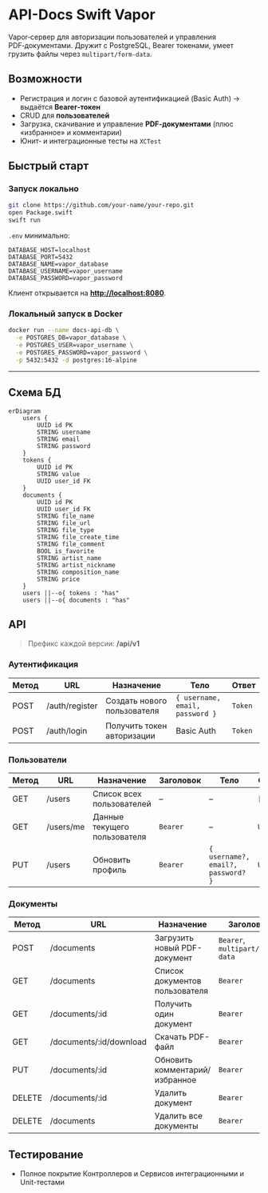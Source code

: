 # API-Docs Swift Vapor

Vapor‑сервер для авторизации пользователей и управления PDF‑документами.
Дружит с PostgreSQL, Bearer токенами, умеет грузить файлы через `multipart/form‑data`.

## Возможности

* Регистрация и логин с базовой аутентификацией (Basic Auth) → выдаётся **Bearer‑токен**
* CRUD для **пользователей**
* Загрузка, скачивание и управление **PDF‑документами** (плюс «избранное» и комментарии)
* Юнит‑ и интеграционные тесты на `XCTest`

## Быстрый старт

### Запуск локально

```bash
git clone https://github.com/your‑name/your‑repo.git
open Package.swift
swift run
```

`.env` минимально:

```
DATABASE_HOST=localhost
DATABASE_PORT=5432
DATABASE_NAME=vapor_database
DATABASE_USERNAME=vapor_username
DATABASE_PASSWORD=vapor_password
```

Клиент открывается на **[http://localhost:8080](http://localhost:8080)**.

### Локальный запуск в Docker

```bash
docker run --name docs-api-db \
  -e POSTGRES_DB=vapor_database \
  -e POSTGRES_USER=vapor_username \
  -e POSTGRES_PASSWORD=vapor_password \
  -p 5432:5432 -d postgres:16-alpine
```

---

## Схема БД

```mermaid
erDiagram
    users {
        UUID id PK
        STRING username
        STRING email
        STRING password
    }
    tokens {
        UUID id PK
        STRING value
        UUID user_id FK
    }
    documents {
        UUID id PK
        UUID user_id FK
        STRING file_name
        STRING file_url
        STRING file_type
        STRING file_create_time
        STRING file_comment
        BOOL is_favorite
        STRING artist_name
        STRING artist_nickname
        STRING composition_name
        STRING price
    }
    users ||--o{ tokens : "has"
    users ||--o{ documents : "has"
```

## API

> Префикс каждой версии: **/api/v1**

### Аутентификация

| Метод | URL            | Назначение                  | Тело                            | Ответ   |
| ----- | -------------- | --------------------------- | ------------------------------- | ------- |
| POST  | /auth/register | Создать нового пользователя | `{ username, email, password }` | `Token` |
| POST  | /auth/login    | Получить токен авторизации  | Basic Auth                      | `Token` |

### Пользователи

| Метод | URL       | Назначение                   | Заголовок | Тело                               | Ответ    |
| ----- | --------- | ---------------------------- | --------- | ---------------------------------- | -------- |
| GET   | /users    | Список всех пользователей    | –         | –                                  | `[User]` |
| GET   | /users/me | Данные текущего пользователя | `Bearer`  | –                                  | `User`   |
| PUT   | /users    | Обновить профиль             | `Bearer`  | `{ username?, email?, password? }` | `User`   |

### Документы

| Метод  | URL                      | Назначение                     | Заголовок                       | Тело                        | Ответ        |
| ------ | ------------------------ | ------------------------------ | ------------------------------- | --------------------------- | ------------ |
| POST   | /documents               | Загрузить новый PDF-документ   | `Bearer`, `multipart/form-data` | `file` + `data { ... }`     | `Document`   |
| GET    | /documents               | Список документов пользователя | `Bearer`                        | –                           | `[Document]` |
| GET    | /documents/\:id          | Получить один документ         | `Bearer`                        | –                           | `Document`   |
| GET    | /documents/\:id/download | Скачать PDF-файл               | `Bearer`                        | –                           | PDF‑поток    |
| PUT    | /documents/\:id          | Обновить комментарий/избранное | `Bearer`                        | `{ comment?, isFavorite? }` | `Document`   |
| DELETE | /documents/\:id          | Удалить документ               | `Bearer`                        | –                           | 204          |
| DELETE | /documents               | Удалить все документы          | `Bearer`                        | –                           | 204          |

## Тестирование

* Полное покрытие Контроллеров и Сервисов интеграционными и Unit-тестами
